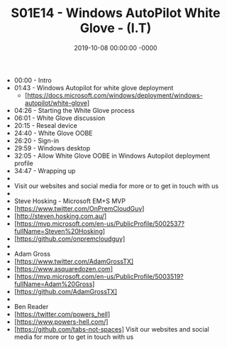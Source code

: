 ﻿---
layout: post
title: "S01E14 - Windows AutoPilot White Glove - (I.T)"
date: 2019-10-08 00:00:00 -0000
categories:
---
 * 00:00 - Intro
 * 01:43 - Windows Autopilot for white glove deployment
   -  [https://docs.microsoft.com/windows/deployment/windows-autopilot/white-glove]
 * 04:26 - Starting the White Glove process
 * 06:01 - White Glove discussion
 * 20:15 - Reseal device
 * 24:40 - White Glove OOBE
 * 26:20 - Sign-in
 * 29:59 - Windows desktop
 * 32:05 - Allow White Glove OOBE in Windows Autopilot deployment profile
 * 34:47 - Wrapping up
 * 
 * Visit our websites and social media for more or to get in touch with us
 * 
 * Steve Hosking - Microsoft EM+S MVP
 * [https://www.twitter.com/OnPremCloudGuy]
 * [http://steven.hosking.com.au/]
 * [https://mvp.microsoft.com/en-us/PublicProfile/5002537?fullName=Steven%20Hosking]
 * [https://github.com/onpremcloudguy]
 * 
 * Adam Gross
 * [https://www.twitter.com/AdamGrossTX]
 * [https://www.asquaredozen.com]
 * [https://mvp.microsoft.com/en-us/PublicProfile/5003519?fullName=Adam%20Gross]
 * [https://github.com/AdamGrossTX]
 * 
 * Ben Reader
 * [https://twitter.com/powers_hell]
 * [https://www.powers-hell.com/]
 * [https://github.com/tabs-not-spaces] Visit our websites and social media for more or to get in touch with us
